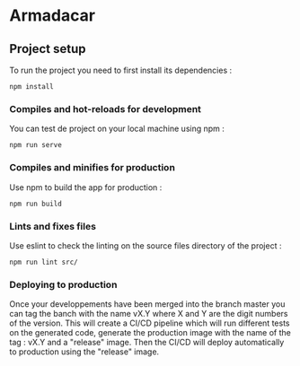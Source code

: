# Armadacar

## Project setup

To run the project you need to first install its dependencies :

```
npm install
```

### Compiles and hot-reloads for development

You can test de project on your local machine using npm :
```
npm run serve
```

### Compiles and minifies for production

Use npm to build the app for production :
```
npm run build
```

### Lints and fixes files

Use eslint to check the linting on the source files directory of the project :
```
npm run lint src/
```

### Deploying to production

Once your developpements have been merged into the branch master you can tag the banch with the name vX.Y where X and Y are the digit numbers of the version.
This will create a CI/CD pipeline which will run different tests on the generated code, generate the production image with the name of the tag : vX.Y and a "release" image. Then the CI/CD will deploy automatically to production using the "release" image.
